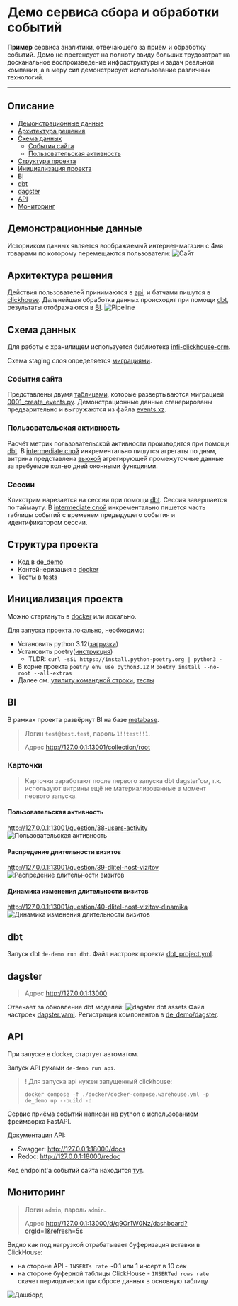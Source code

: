 # Демо сервиса сбора и обработки событий
**Пример** сервиса аналитики, отвечающего за приём и обработку событий.
Демо не претендует на полноту ввиду больших трудозатрат на досканальное воспроизведение 
инфраструктуры и задач реальной компании, а в меру сил демонстрирует использование различных технологий.
____
## Описание
- [Демонстрационные данные](#демонстрационные-данные)
- [Архитектура решения](#архитектура-решения)
- [Схема данных](#схема-данных)
  - [События сайта](#cобытия-сайта)
  - [Пользовательская активность](#пользовательская-активность)
- [Структура проекта](#структура-проекта)
- [Инициализация проекта](#инициализация-проекта)
- [BI](#bi)
- [dbt](#dbt)
- [dagster](#dagster)
- [API](#api)
- [Мониторинг](#мониторинг)

## Демонстрационные данные
Исторником данных является воображаемый интернет-магазин с 4мя товарами по которому перемещаются 
пользователи:
![Сайт](docs/images/de_demo_site.svg)

## Архитектура решения
Действия пользователей принимаются в [api](#api), и батчами пишутся в [clickhouse](#cобытия-сайта).
Дальнейшая обработка данных происходит при помощи [dbt](#dbt), результаты отображаются в [BI](#bi).
![Pipeline](docs/images/de_demo_arch_gen_2_scheduler_dbt.svg)

## Схема данных
Для работы с хранилищем используется библиотека [infi-clickhouse-orm](https://github.com/Infinidat/infi.clickhouse_orm).

Схема staging слоя определяется [миграциями](de_demo/migrations/clickhouse).

### События сайта
Представлены двумя [таблицами](de_demo/apps/events/warehouse), которые развертываются 
миграцией [0001_create_events.py](de_demo/migrations/clickhouse/0001_create_events.py).
Демонстрационные данные сгенерированы предварительно и выгружаются из файла [events.xz](data/events.xz).

### Пользовательская активность
Расчёт метрик пользовательской активности производится при помощи [dbt](#dbt).
В [intermediate слой](dbt/models/intermediate/int_site_events_to_users_count_by_day.sql) 
инкрементально пишутся агрегаты по дням, 
витрина представлена [вьюхой](dbt/models/marts/users_activity.sql) 
агрегирующей промежуточные данные за требуемое кол-во дней оконными функциями.

### Сессии
Кликстрим нарезается на сессии при помощи [dbt](#dbt). Сессия завершается по таймауту. 
В [intermediate слой](dbt/models/intermediate/int_site_events_to_user_sessions.sql) инкрементально 
пишется часть таблицы событий с временем предыдущего события и идентификатором сессии.

## Структура проекта
* Код в [de_demo](de_demo) 
* Контейнеризация в [docker](docker)
* Тесты в [tests](tests)

## Инициализация проекта
Можно стартануть в [docker](docker) или локально.

Для запуска проекта локально, необходимо:
- Установить python 3.12([загрузки](https://www.python.org/downloads/)) 
- Установить poetry([инструкция](https://python-poetry.org/docs/#installing-with-the-official-installer))
  - TLDR: `curl -sSL https://install.python-poetry.org | python3 -`
- В корне проекта `poetry env use python3.12` и `poetry install --no-root --all-extras`
- Далее см. [утилиту командной строки](de_demo/cli), [тесты](tests)



## BI
В рамках проекта развёрнут BI на базе [metabase](https://www.metabase.com/).
> Логин `test@test.test`, пароль `1!!test!!1`.
>
> Адрес http://127.0.0.1:13001/collection/root

### Карточки
> Карточки заработают после первого запуска dbt dagster'ом, т.к. используют витрины ещё 
> не материализованные в момент первого запуска.
#### Пользовательская активность
http://127.0.0.1:13001/question/38-users-activity
![Пользовательская активность](docs/images/de_demo_metabase_users_activity.png)
#### Распредение длительности визитов
http://127.0.0.1:13001/question/39-dlitel-nost-vizitov
![Распредение длительности визитов](docs/images/de_demo_metabase_sessions_duration_hist.png)
#### Динамика изменения длительности визитов
http://127.0.0.1:13001/question/40-dlitel-nost-vizitov-dinamika
![Динамика изменения длительности визитов](docs/images/de_demo_metabase_sessions_duration_by_day.png)

## dbt
Запуск dbt `de-demo run dbt`.  Файл настроек проекта [dbt_project.yml](dbt/dbt_project.yml).

## dagster
> Адрес http://127.0.0.1:13000

Отвечает за обновление dbt моделей:
![dagster dbt assets](docs/images/de_demo_dagster_assets.svg)
Файл настроек [dagster.yaml](dagster.yaml). 
Регистрация компонентов в [de_demo/dagster](de_demo/dagster).

## API
При запуске в docker, стартует автоматом. 

Запуск API руками `de-demo run api`.
> ! Для запуска api нужен запущенный clickhouse: 
> 
> `docker compose -f ./docker/docker-compose.warehouse.yml -p de_demo up --build -d`

Сервис приёма событий написан на python с использованием фреймворка FastAPI.

Документация API:
 - Swagger: http://127.0.0.1:18000/docs
 - Redoc: http://127.0.0.1:18000/redoc

Код endpoint'а событий сайта находится [тут](de_demo/apps/events/api).

## Мониторинг
> Логин `admin`, пароль `admin`.
> 
> Адрес http://127.0.0.1:13000/d/q9Or1W0Nz/dashboard?orgId=1&refresh=5s

Видно как под нагрузкой отрабатывает буферизация вставки в ClickHouse:
- на стороне API - `INSERTs rate` ~0.1 или 1 инсерт в 10 сек
- на стороне буферной таблицы ClickHouse - `INSERTed rows rate` скачет периодически при сбросе данных в основную таблицу

![Дашборд](docs/images/de_demo_monitoring.png)